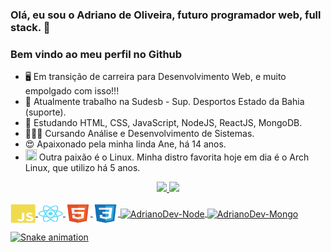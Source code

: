 ### Olá, eu sou o Adriano de Oliveira, futuro programador web, full stack. 👋
### Bem vindo ao meu perfil no Github


- 🖥️ Em transição de carreira para Desenvolvimento Web, e muito empolgado com isso!!!
- 🔭 Atualmente trabalho na Sudesb - Sup. Desportos Estado da Bahia (suporte).
- 🌱 Estudando HTML, CSS, JavaScript, NodeJS, ReactJS, MongoDB.
- 👨🏻‍🎓 Cursando Análise e Desenvolvimento de Sistemas.
- 😍 Apaixonado pela minha linda Ane, há 14 anos.
- <img src="https://cdn.jsdelivr.net/gh/devicons/devicon/icons/linux/linux-original.svg" width="18px" height="18px"/> Outra paixão é o Linux. Minha distro favorita hoje em dia é o Arch Linux, que utilizo há 5 anos.

<div align="center">
  <a href="https://github.com/adrianoarch">
  <img height="160em" src="https://github-readme-stats.vercel.app/api?username=adrianoarch&show_icons=true&theme=calm&include_all_commits=true&count_private=true"/>
  <img height="160em" src="https://github-readme-stats.vercel.app/api/top-langs/?username=adrianoarch&layout=compact&langs_count=7&theme=calm"/>
</div>
 
  <div style="display: inline_block"><br>
  <img align="center" alt="AdrianoDev-Js" height="30" width="40" src="https://raw.githubusercontent.com/devicons/devicon/master/icons/javascript/javascript-plain.svg">
  <img align="center" alt="AdrianoDev-React" height="30" width="40" src="https://raw.githubusercontent.com/devicons/devicon/master/icons/react/react-original.svg">
  <img align="center" alt="AdrianoDev-HTML" height="30" width="40" src="https://raw.githubusercontent.com/devicons/devicon/master/icons/html5/html5-original.svg">
  <img align="center" alt="AdrianoDev-CSS" height="30" width="40" src="https://raw.githubusercontent.com/devicons/devicon/master/icons/css3/css3-original.svg">
  <img align="center" alt="AdrianoDev-Node" height="30" width="40" src="https://cdn.jsdelivr.net/gh/devicons/devicon/icons/nodejs/nodejs-original.svg">
  <img align="center" alt="AdrianoDev-Mongo" height="30" width="40" src="https://cdn.jsdelivr.net/gh/devicons/devicon/icons/mongodb/mongodb-original.svg">
</div>
 
  
   ![Snake animation](https://github.com/adrianoarch/adrianoarch/blob/output/github-contribution-grid-snake.svg)
